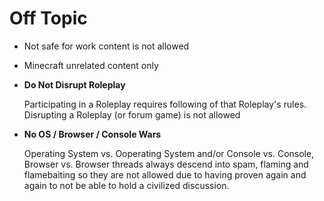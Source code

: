 # Off Topic

* Not safe for work content is not allowed
* Minecraft unrelated content only
* __Do Not Disrupt Roleplay__

    Participating in a Roleplay requires following of that Roleplay's rules.
    Disrupting a Roleplay (or forum game) is not allowed

* __No OS / Browser / Console Wars__

    Operating System vs. Ooperating System and/or Console vs. Console, Browser 
    vs. Browser threads always descend into spam, flaming and flamebaiting so 
    they are not allowed due to having proven again and again to not be able to 
    hold a civilized discussion.